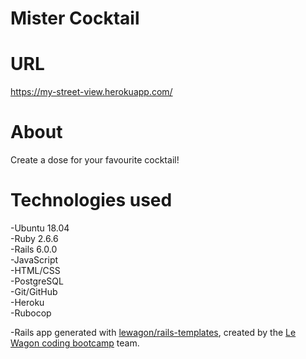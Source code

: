 # Mister Cocktail
  

# URL  
https://my-street-view.herokuapp.com/

# About
Create a dose for your favourite cocktail!

# Technologies used
-Ubuntu 18.04  
-Ruby 2.6.6  
-Rails 6.0.0  
-JavaScript  
-HTML/CSS  
-PostgreSQL  
-Git/GitHub  
-Heroku  
-Rubocop
 
-Rails app generated with [lewagon/rails-templates](https://github.com/lewagon/rails-templates), created by the [Le Wagon coding bootcamp](https://www.lewagon.com) team.

